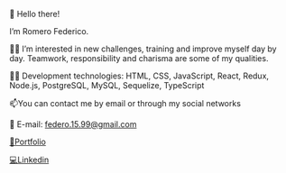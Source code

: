  👋 Hello there!
 
  I’m Romero Federico.
  
 👨‍💻 I’m interested in new challenges, training and improve myself day by day.
 Teamwork, responsibility and charisma are some of my qualities.
 
 
 👨‍💻 Development technologies: HTML, CSS, JavaScript, React, Redux, Node.js, PostgreSQL, MySQL, Sequelize, TypeScript
 
 📫You can contact me by email or through my social networks
 
 📧 E-mail: federo.15.99@gmail.com
 <p><a href="https://portfolio-romero-federico.vercel.app/" target="_blank">💼Portfolio</a></p>
 <p><a href="https://www.linkedin.com/in/federico-romero-full-stack-dev/" target="_blank">💻Linkedin</a></p>


